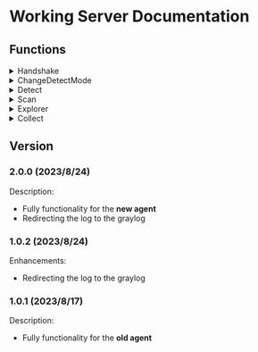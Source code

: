 # Working Server Documentation

## Functions
<details>
<summary>Handshake</summary>

| Direction      | TaskName            | Format           | Msg e.g.                                                                                                                                                                   | Note |
| -------------- | ------------------- | ---------------- | -------------------------------------------------------------------------------------------------------------------------------------------------------------------------- | ---- |
| Agent → Server | GiveInfo            | AgentInfo        | <details><summary>AgentInfo</summary> x64\|Windows 10 Home\|DESKTOP\-LD2C4NP\|SYSTEM\|3\.4\.2\.0,1988,1989\|20230815110126\|569a2191ae414802a5a72bc0b8e0bd1e\|0 </details> |      |
| Server → Agent | OpenCheckThread     | AgentID          | <details><summary>AgentID</summary> 6b75775ef8854658a595286f6f051399 </details>                                                                                            |      |
| Agent → Server | GiveDetectInfoFirst | process\|network | 0\|0                                                                                                                                                                       |      |
| Server → Agent | UpdateDetectMode    | process\|network | 0\|0                                                                                                                                                                       |      |
| Agent → Server | GiveDetectInfo      | process\|network | 0\|0                                                                                                                                                                       |      |
| Server → Agent | CheckConnect        | \(Heartbeat\)    | 0\|0                                                                                                                                                                       |      |

</details>

<details>

<summary>ChangeDetectMode</summary>

| Direction      	| TaskName         	| Format           	| Msg e.g. 	| Note 	|
|----------------	|------------------	|------------------	|----------	|------	|
| User → Server  	| ChangeDetectMode 	| process\|network 	| 0\|0     	|      	|
| Server → Agent 	| UpdateDetectMode 	| process\|network 	| 0\|0     	|      	|
| Agent → Server 	| GiveDetectInfo   	| process\|network 	| 0\|0     	|      	|

</details>

<details>

<summary>Detect</summary>

|      Direction 	| TaskName              	| Format 	| Msg e.g. 	| Note 	|
|---------------	|-----------------------	|--------	|----------	|------	|
| Agent → Server 	| GiveDetectNetwork     	| <details><summary>MemoryNetworkDetect</summary> ProcessId int<br>Address string<br>Timestamp int<br>ProcessCreateTime int<br>ConnectionINorOUT bool <br>AgentPort int </details> |<details><summary>MemoryNetworkDetect</summary> 104984\|13.107.42.16:443\|1690922105\|1690080351\|0\|52365| |
| Server → Agent 	| DataRight             	|        	|          	|      	|
| Agent → Server 	| GiveDetectProcessFrag 	|   \(detect data fragment\)     	|          	|   Split into multiple fragments if it's too long   	|
| Server → Agent 	| DataRight             	|        	|          	|      	|
| Agent → Server 	| GiveDetectProcess     	|    <details><summary>Memory</summary> ProcessName string<br>ProcessCreateTime int<br>DynamicCommand string<br>ProcessMD5 string<br>ProcessPath string <br>ParentProcessId int <br>ParentProcessName string<br>ParentProcessPath string<br>DigitalSign string<br>ProcessId int<br>InjectActive string<br>ProcessBeInjected int<br>Boot string<br>Hide string<br>ImportOtherDLL string<br>Hook string <br>ProcessConnectIP string<br>RiskLevel int<br>Mode string    	|<details><summary>Memory</summary> 	|   Single or the last one   	|
| Server → Agent 	| DataRight             	|        	|          	|      	|
| Server → Agent 	| DataRight             	|        	|          	|      	|

</details>

<details>

<summary>Scan</summary>



</details>

<details>

<summary>Explorer</summary>



</details>

<details>

<summary>Collect</summary>



</details>

## Version

### 2.0.0 (2023/8/24)
Description:
- Fully functionality for the **new agent**
- Redirecting the log to the graylog

### 1.0.2 (2023/8/24)
Enhancements:
- Redirecting the log to the graylog

### 1.0.1 (2023/8/17)
Description:
- Fully functionality for the **old agent**